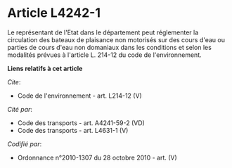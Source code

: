 # Article L4242-1

Le représentant de l'Etat dans le département peut réglementer la circulation des bateaux de plaisance non motorisés sur des
cours d'eau ou parties de cours d'eau non domaniaux dans les conditions et selon les modalités prévues à l'article L. 214-12
du code de l'environnement.

**Liens relatifs à cet article**

_Cite_:

  - Code de l'environnement - art. L214-12 (V)

_Cité par_:

  - Code des transports - art. A4241-59-2 (VD)
  - Code des transports - art. L4631-1 (V)

_Codifié par_:

  - Ordonnance n°2010-1307 du 28 octobre 2010 - art. (V)
